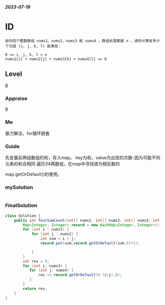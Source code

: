 ##### 2023-07-19
# ID
```
给你四个整数数组 nums1、nums2、nums3 和 nums4 ，数组长度都是 n ，请你计算有多少个元组 (i, j, k, l) 能满足：

0 <= i, j, k, l < n
nums1[i] + nums2[j] + nums3[k] + nums4[l] == 0
```
## Level
B
### Appraise
B
### Me
暴力解法，for循环嵌套


### Guide
先变量前两组数组的和，存入map。
key为和，value为出现的次数-因为可能不同元素的和会相同
遍历34两数组，在map中寻找值为相反数的

map.getOrDefault()的使用。


### mySolution
```java

```
### FinalSolution
```java
class Solution {
    public int fourSumCount(int[] nums1, int[] nums2, int[] nums3, int[] nums4) {
        Map<Integer, Integer> record = new HashMap<Integer, Integer>();
        for (int i : nums1) {
            for (int j : nums2) {
                int sum = i + j;
                record.put(sum,record.getOrDefault(sum,0)+1);

            }
        }
        int res = 0;
        for (int i: nums3) {
           for (int j: nums4) {
               res += record.getOrDefault(0-(i+j),0);
           }
        }
        return res;
    }
}
```
